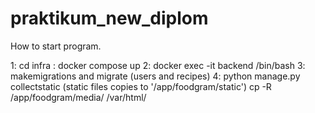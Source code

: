 # praktikum_new_diplom
How to start program.

1: cd infra : docker compose up
2: docker exec -it backend /bin/bash
3: makemigrations and migrate (users and recipes)
4: python manage.py collectstatic (static files copies to '/app/foodgram/static')
cp -R /app/foodgram/media/ /var/html/